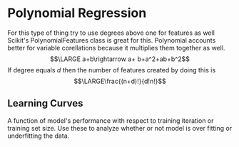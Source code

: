 # Polynomial Regression
For this type of thing try to use degrees above one for features as well
Scikit's PolynomialFeatures class is great for this. Polynomial accounts better for variable corellations because it multiplies them together as well. 
$$\LARGE a+b\rightarrow a+ b+a^2+ab+b^2$$
If degree equals $d$ then the number of features created by doing this is 
$$\LARGE\frac{(n+d)!}{d!n!}$$
## Learning Curves
A function of model's performance with respect to training iteration or training set size. 
 Use these to analyze whether or not model is over fitting or underfitting the data. 